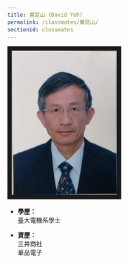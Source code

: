 ```yaml
---
title: 葉昆山 (David Yeh)
permalink: /classmates/葉昆山/
sectionid: classmates
---
```


<img src="/img/classmate_葉昆山.jpeg"
     alt="葉昆山"
     width="240" border="10" />

- **學歷：**<br />
  臺大電機系學士

- **資歷：**<br />
  三井商社<br />
  華品電子
